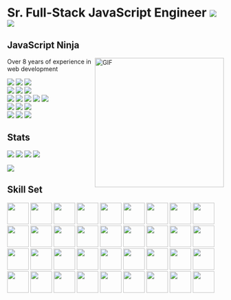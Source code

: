 # Sr. Full-Stack JavaScript Engineer ![](https://img.shields.io/badge/rating-4.6/5-green?style=for-the-badge) ![](https://img.shields.io/badge/profile_viewed-1.2k-green?style=for-the-badge)

## JavaScript Ninja

<img align="right" alt="GIF" src="https://camo.githubusercontent.com/992babdffd8c74a1502de375fbdf7e4d54773242/68747470733a2f2f6d656469612e67697068792e636f6d2f6d656469612f53576f536b4e36447854737a71494b4571762f67697068792e676966" width="300" />

Over 8 years of experience in web development

<div>
<img src="https://img.shields.io/badge/JavaScript-green" />
<img src="https://img.shields.io/badge/TypeScript-blue" />
<img src="https://img.shields.io/badge/Python-blue" />
</div>

<div>
<img src="https://img.shields.io/badge/Angular-grean" />
<img src="https://img.shields.io/badge/React-blue" />
<img src="https://img.shields.io/badge/Vue-blue" />
</div>

<div>
<img src="https://img.shields.io/badge/Node-green" />
<img src="https://img.shields.io/badge/Express-green" />
<img src="https://img.shields.io/badge/Sails-green" />
<img src="https://img.shields.io/badge/Nest-blue" />
<img src="https://img.shields.io/badge/Django-grey" />
</div>

<div>
<img src="https://img.shields.io/badge/MongoDB-green" />
<img src="https://img.shields.io/badge/PostgreSQL-green" />
<img src="https://img.shields.io/badge/MySQL-green" />
</div>

<div>
<img src="https://img.shields.io/badge/AWS-green" />
<img src="https://img.shields.io/badge/GCP-blue" />
<img src="https://img.shields.io/badge/Azure-grey" />
</div>

## Stats

![](https://img.shields.io/badge/total_starts_earned-67-green?style=for-the-badge)
![](https://img.shields.io/badge/total_commits_/_2022-1.1k-green?style=for-the-badge)
![](https://img.shields.io/badge/total_prs-210-green?style=for-the-badge)
![](https://img.shields.io/badge/total_issues-67-green?style=for-the-badge)

![](https://github-readme-stats.vercel.app/api/top-langs/?username=smartdev0322&layout=compact&theme=gotham&count_private=true")

## Skill Set
<div>
  <img src="https://cdn.jsdelivr.net/gh/devicons/devicon/icons/javascript/javascript-original.svg" width="50"/>

  <img src="https://cdn.jsdelivr.net/gh/devicons/devicon/icons/typescript/typescript-original.svg" width="50"/>
  
  <img src="https://cdn.jsdelivr.net/gh/devicons/devicon/icons/vuejs/angularjs-original.svg" width="50"/>
  
  <img src="https://cdn.jsdelivr.net/gh/devicons/devicon/icons/vuejs/vuejs-original.svg" width="50"/>

  <img src="https://cdn.jsdelivr.net/gh/devicons/devicon/icons/vuetify/vuetify-original.svg" width="50"/>

  <img src="https://cdn.jsdelivr.net/gh/devicons/devicon/icons/nodejs/nodejs-original.svg" width="50"/>

  <img src="https://cdn.jsdelivr.net/gh/devicons/devicon/icons/express/express-original.svg" width="50"/>

  <img src="https://cdn.jsdelivr.net/gh/devicons/devicon/icons/nestjs/nestjs-plain.svg" width="50"/>

  <img src="https://cdn.jsdelivr.net/gh/devicons/devicon/icons/graphql/graphql-plain.svg" width="50"/>

  <img src="https://cdn.jsdelivr.net/gh/devicons/devicon/icons/css3/css3-original.svg" width="50"/>

  <img src="https://cdn.jsdelivr.net/gh/devicons/devicon/icons/html5/html5-original.svg" width="50"/>

  <img src="https://cdn.jsdelivr.net/gh/devicons/devicon/icons/sass/sass-original.svg" width="50"/>

  <img src="https://cdn.jsdelivr.net/gh/devicons/devicon/icons/jquery/jquery-original.svg" width="50"/>

  <img src="https://cdn.jsdelivr.net/gh/devicons/devicon/icons/bootstrap/bootstrap-original.svg" width="50"/>

  <img src="https://cdn.jsdelivr.net/gh/devicons/devicon/icons/materialui/materialui-original.svg" width="50"/>

  <img src="https://cdn.jsdelivr.net/gh/devicons/devicon/icons/tailwindcss/tailwindcss-plain.svg" width="50"/>

  <img src="https://cdn.jsdelivr.net/gh/devicons/devicon/icons/firebase/firebase-plain.svg" width="50"/>

  <img src="https://cdn.jsdelivr.net/gh/devicons/devicon/icons/d3js/d3js-original.svg" width="50"/>

  <img src="https://cdn.jsdelivr.net/gh/devicons/devicon/icons/mysql/mysql-original.svg" width="50"/>

  <img src="https://cdn.jsdelivr.net/gh/devicons/devicon/icons/postgresql/postgresql-original.svg" width="50"/>

  <img src="https://cdn.jsdelivr.net/gh/devicons/devicon/icons/mongodb/mongodb-original.svg" width="50"/>

  <img src="https://cdn.jsdelivr.net/gh/devicons/devicon/icons/sequelize/sequelize-original.svg" width="50"/>

  <img src="https://cdn.jsdelivr.net/gh/devicons/devicon/icons/sketch/sketch-original.svg" width="50"/>

  <img src="https://cdn.jsdelivr.net/gh/devicons/devicon/icons/apache/apache-original-wordmark.svg" width="50"/>

  <img src="https://cdn.jsdelivr.net/gh/devicons/devicon/icons/nginx/nginx-original.svg" width="50"/>

  <img src="https://cdn.jsdelivr.net/gh/devicons/devicon/icons/jest/jest-plain.svg" width="50"/>

  <img src="https://cdn.jsdelivr.net/gh/devicons/devicon/icons/jenkins/jenkins-line.svg" width="50"/>

  <img src="https://cdn.jsdelivr.net/gh/devicons/devicon/icons/socketio/socketio-original.svg" width="50"/>

  <img src="https://cdn.jsdelivr.net/gh/devicons/devicon/icons/docker/docker-original.svg" width="50"/>

  <img src="https://cdn.jsdelivr.net/gh/devicons/devicon/icons/heroku/heroku-original.svg" width="50"/>

  <img src="https://cdn.jsdelivr.net/gh/devicons/devicon/icons/kubernetes/kubernetes-plain.svg" width="50"/>

  <img src="https://cdn.jsdelivr.net/gh/devicons/devicon/icons/digitalocean/digitalocean-original.svg" width="50"/>

  <img src="https://cdn.jsdelivr.net/gh/devicons/devicon/icons/amazonwebservices/amazonwebservices-original.svg" width="50"/>

  <img src="https://cdn.jsdelivr.net/gh/devicons/devicon/icons/github/github-original.svg" width="50"/>

  <img src="https://cdn.jsdelivr.net/gh/devicons/devicon/icons/bitbucket/bitbucket-original.svg" width="50"/>

  <img src="https://cdn.jsdelivr.net/gh/devicons/devicon/icons/eslint/eslint-original.svg" width="50"/>
</div>
